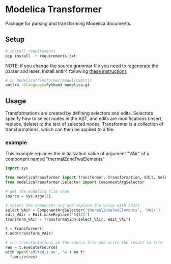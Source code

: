 # Modelica Transformer
Package for parsing and transforming Modelica documents.

## Setup
```bash
# install requirements
pip install -r requirements.txt
```

NOTE: if you change the source grammar file you need to regenerate the parser and lexer:
Install antlr4 following [these instructions](https://github.com/antlr/antlr4/blob/master/doc/getting-started.md#installation)
```bash
# in modelicaTransformer/modelicaAntlr
antlr4 -Dlanguage=Python3 modelica.g4
```

## Usage
Transformations are created by defining selectors and edits. Selectors specify how to select nodes in the AST, and edits are modifications (insert, replace, delete) to the text of selected nodes.
Transformer is a collection of transformations, which can then be applied to a file.

### example
This example replaces the initialization value of argument "VAir" of a component named "thermalZoneTwoElements"
```python
import sys

from modelicaTransformer import Transformer, Transformation, Edit, Selector
from modelicaTransformer.Selector import ComponentArgSelector

# get the modelica file name
source = sys.argv[1]

# select the component arg and replace the value with 54321
select_VAir = ComponentArgSelector('thermalZoneTwoElements', 'VAir')
edit_VAir = Edit.makeReplace('54321')
transform_VAir = Transformation(select_VAir, edit_VAir)

t = Transformer()
t.add(transform_VAir)

# run transformations on the source file and write the result to file
res = t.execute(source)
with open('edited_1.mo', 'w') as f:
  f.write(res)
```
